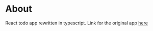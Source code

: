 # About
React todo app rewritten in typescript. Link for the original app [here](https://github.com/DewEnforcer/todo-app)
